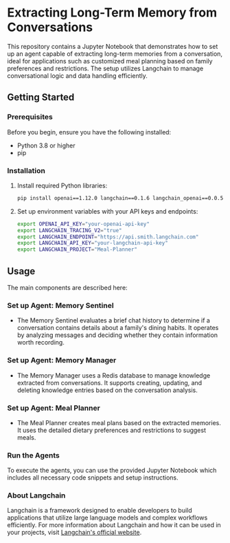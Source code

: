 # Extracting Long-Term Memory from Conversations

This repository contains a Jupyter Notebook that demonstrates how to set up an agent capable of extracting long-term memories from a conversation, ideal for applications such as customized meal planning based on family preferences and restrictions. The setup utilizes Langchain to manage conversational logic and data handling efficiently.

## Getting Started

### Prerequisites

Before you begin, ensure you have the following installed:
- Python 3.8 or higher
- pip

### Installation

1. Install required Python libraries:
   ```bash
   pip install openai==1.12.0 langchain==0.1.6 langchain_openai==0.0.5 redis
   ```

2. Set up environment variables with your API keys and endpoints:
   ```bash
   export OPENAI_API_KEY="your-openai-api-key"
   export LANGCHAIN_TRACING_V2="true"
   export LANGCHAIN_ENDPOINT="https://api.smith.langchain.com"
   export LANGCHAIN_API_KEY="your-langchain-api-key"
   export LANGCHAIN_PROJECT="Meal-Planner"
   ```

## Usage

The main components are described here:

### Set up Agent: Memory Sentinel

- The Memory Sentinel evaluates a brief chat history to determine if a conversation contains details about a family's dining habits. It operates by analyzing messages and deciding whether they contain information worth recording.

### Set up Agent: Memory Manager

- The Memory Manager uses a Redis database to manage knowledge extracted from conversations. It supports creating, updating, and deleting knowledge entries based on the conversation analysis.

### Set up Agent: Meal Planner

- The Meal Planner creates meal plans based on the extracted memories. It uses the detailed dietary preferences and restrictions to suggest meals.

### Run the Agents

To execute the agents, you can use the provided Jupyter Notebook which includes all necessary code snippets and setup instructions.

### About Langchain

Langchain is a framework designed to enable developers to build applications that utilize large language models and complex workflows efficiently. For more information about Langchain and how it can be used in your projects, visit [Langchain's official website](https://www.langchain.com).
